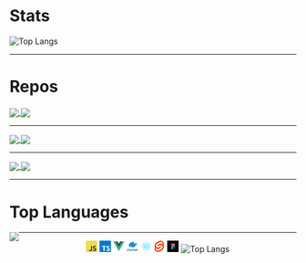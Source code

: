 # Stats
![Top Langs](https://github-readme-stats.vercel.app/api?username=Draichi&count_private=true&show_icons=true&theme=cobalt)

***

# Repos

<a href="https://github.com/Draichi/tesla-landing-page-clone">
  <img align="center" src="https://github-readme-stats.vercel.app/api/pin/?username=Draichi&repo=tesla-landing-page-clone&theme=cobalt" />
</a>

<a href="https://github.com/Draichi/animated-cookies-dialog">
  <img align="center" src="https://github-readme-stats.vercel.app/api/pin/?username=Draichi&repo=animated-cookies-dialog&theme=cobalt" />
</a>

***

<a href="https://github.com/Draichi/admin-template-nextjs">
  <img align="center" src="https://github-readme-stats.vercel.app/api/pin/?username=Draichi&repo=admin-template-nextjs&theme=cobalt" />
</a>

<a href="https://github.com/Draichi/filter-animation">
  <img align="center" src="https://github-readme-stats.vercel.app/api/pin/?username=Draichi&repo=filter-animation&theme=cobalt" />
</a>

***

<a href="https://github.com/Draichi/text-animarion">
  <img align="center" src="https://github-readme-stats.vercel.app/api/pin/?username=Draichi&repo=text-animarion&theme=cobalt" />
</a>

<a href="https://github.com/Draichi/iphone-13">
  <img align="center" src="https://github-readme-stats.vercel.app/api/pin/?username=Draichi&repo=iphone-13&theme=cobalt" />
</a>

***

# Top Languages

<img src="https://media.giphy.com/media/XbV2mrHs6ureBPUEuJ/giphy.gif" align="left"/>

<div align="center">
  
  ***
  
  <code><img height="20" src="https://raw.githubusercontent.com/github/explore/80688e429a7d4ef2fca1e82350fe8e3517d3494d/topics/javascript/javascript.png"></code>
  <code><img height="20" src="https://raw.githubusercontent.com/github/explore/80688e429a7d4ef2fca1e82350fe8e3517d3494d/topics/typescript/typescript.png"></code>
  <code><img height="20" src="https://raw.githubusercontent.com/github/explore/80688e429a7d4ef2fca1e82350fe8e3517d3494d/topics/vue/vue.png"></code>
<code><img height="20" src="https://raw.githubusercontent.com/github/explore/80688e429a7d4ef2fca1e82350fe8e3517d3494d/topics/docker/docker.png"></code>
  <code><img height="20" src="https://raw.githubusercontent.com/github/explore/80688e429a7d4ef2fca1e82350fe8e3517d3494d/topics/react/react.png"></code>
  <code><img height="20" src="https://raw.githubusercontent.com/github/explore/80688e429a7d4ef2fca1e82350fe8e3517d3494d/topics/svelte/svelte.png"></code>
  <code><img height="20" src="https://raw.githubusercontent.com/github/explore/80688e429a7d4ef2fca1e82350fe8e3517d3494d/topics/figma/figma.png"></code>
![Top Langs](https://github-readme-stats.vercel.app/api/top-langs/?username=Draichi&layout=compact&theme=cobalt)

</div>

